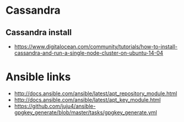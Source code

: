 # Cassandra


## Cassandra install
- https://www.digitalocean.com/community/tutorials/how-to-install-cassandra-and-run-a-single-node-cluster-on-ubuntu-14-04

# Ansible links
- http://docs.ansible.com/ansible/latest/apt_repository_module.html
- http://docs.ansible.com/ansible/latest/apt_key_module.html
- https://github.com/juju4/ansible-gpgkey_generate/blob/master/tasks/gpgkey_generate.yml
